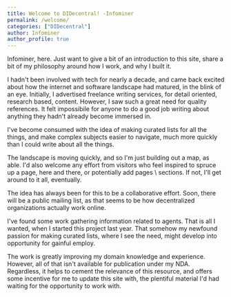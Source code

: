 ```yaml
---
title: Welcome to DIDecentral! -Infominer
permalink: /welcome/
categories: ["DIDecentral"]
author: Infominer
author_profile: true
---
```



Infominer, here. Just want to give a bit of an introduction to this site, share a bit of my philosophy around how I work, and why I built it.

I hadn't been involved with tech for nearly a decade, and came back excited about how the internet and software landscape had matured, in the blink of an eye. Initially, I advertised freelance writing services, for detail oriented, research based, content. However, I saw such a great need for quality references. It felt impossibile for anyone to do a good job writing about anything they hadn't already become immersed in.

I've become consumed with the idea of making curated lists for all the things, and make complex subjects easier to navigate, much more quickly than I could write about all the things.

The landscape is moving quickly, and so I'm just building out a map, as able. I'd also welcome any effort from visitors who feel inspired to spruce up a page, here and there, or potentially add pages \ sections. If not, I'll get around to it all, eventually. 

The idea has always been for this to be a collaborative effort. Soon, there will be a public mailing list, as that seems to be how decentralized organizations actually work online. 

I've found some work gathering information related to agents. That is all I wanted, when I started this project last year. That somehow my newfound passion for making curated lists, where I see the need, might develop into opportunity for gainful employ. 

The work is greatly improving my domain knowledge and experience. However, all of that isn't available for publication under my NDA. Regardless, it helps to cement the relevance of this resource, and offers some incentive for me to update this site with, the plentiful material I'd had waiting for the opportunity to work with.

